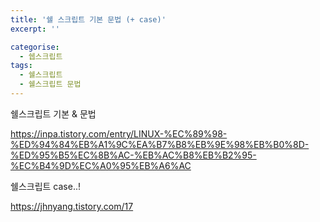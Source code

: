 ```yaml
---
title: '쉘 스크립트 기본 문법 (+ case)'
excerpt: ''

categorise:
  - 쉡스크립트
tags:
  - 쉘스크립트
  - 쉘스크립트 문법
---
```


쉘스크립트 기본 & 문법

https://inpa.tistory.com/entry/LINUX-%EC%89%98-%ED%94%84%EB%A1%9C%EA%B7%B8%EB%9E%98%EB%B0%8D-%ED%95%B5%EC%8B%AC-%EB%AC%B8%EB%B2%95-%EC%B4%9D%EC%A0%95%EB%A6%AC

쉘스크립트 case..!

https://jhnyang.tistory.com/17
